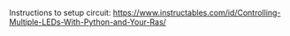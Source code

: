 Instructions to setup circuit: https://www.instructables.com/id/Controlling-Multiple-LEDs-With-Python-and-Your-Ras/
